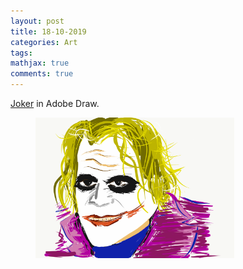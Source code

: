 ```yaml
---
layout: post
title: 18-10-2019
categories: Art
tags:
mathjax: true
comments: true
---
```


[Joker](https://www.cnet.com/pictures/the-joker-see-all-the-actors-whove-played-the-dc-comics-villain/) in Adobe Draw. 

<p><figure><img src="../images/2019-10-18/joker.png" width="75%" alt=""/><figcaption></figcaption></figure></p>






  
